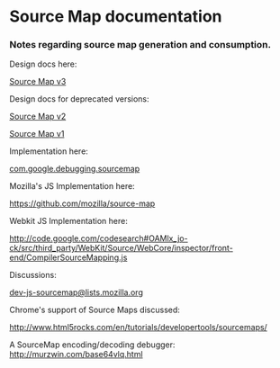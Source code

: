 # Source Map documentation

### Notes regarding source map generation and consumption.

Design docs here:

[Source Map v3](https://docs.google.com/document/d/1U1RGAehQwRypUTovF1KRlpiOFze0b-_2gc6fAH0KY0k/edit?hl=en_US)

Design docs for deprecated versions:

[Source Map v2](https://docs.google.com/document/d/1xi12LrcqjqIHTtZzrzZKmQ3lbTv9mKrN076UB-j3UZQ/edit?hl=en_US)

[Source Map v1](https://docs.google.com/a/google.com/document/d/1g6tuP7unEkxUSZwLm4IcLoJn1eNDhEmZLAV2kphdvOY/edit)

Implementation here:

[com.google.debugging.sourcemap](http://code.google.com/p/closure-compiler/source/browse/#git%2Fsrc%2Fcom%2Fgoogle%2Fdebugging%2Fsourcemap)

Mozilla's JS Implementation here:

https://github.com/mozilla/source-map

Webkit JS Implementation here:

http://code.google.com/codesearch#OAMlx_jo-ck/src/third_party/WebKit/Source/WebCore/inspector/front-end/CompilerSourceMapping.js

Discussions:

dev-js-sourcemap@lists.mozilla.org 

Chrome's support of Source Maps discussed:

http://www.html5rocks.com/en/tutorials/developertools/sourcemaps/


A SourceMap encoding/decoding debugger:
http://murzwin.com/base64vlq.html